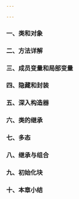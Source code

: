 ```yaml
---

---
```


### 一、类和对象



### 二、方法详解



### 三、成员变量和局部变量



### 四、隐藏和封装



### 五、深入构造器



### 六、类的继承



### 七、多态



### 八、继承与组合



### 九、初始化块



### 十、本章小结

